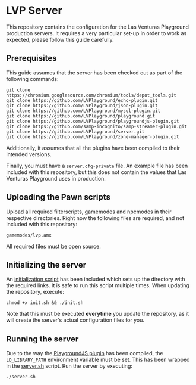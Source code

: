 # LVP Server
This repository contains the configuration for the Las Venturas Playground production servers. It
requires a very particular set-up in order to work as expected, please follow this guide carefully.

## Prerequisites
This guide assumes that the server has been checked out as part of the following commands:

    git clone https://chromium.googlesource.com/chromium/tools/depot_tools.git
    git clone https://github.com/LVPlayground/echo-plugin.git
    git clone https://github.com/LVPlayground/json-plugin.git
    git clone https://github.com/LVPlayground/mysql-plugin.git
    git clone https://github.com/LVPlayground/playground.git
    git clone https://github.com/LVPlayground/playgroundjs-plugin.git
    git clone https://github.com/samp-incognito/samp-streamer-plugin.git
    git clone https://github.com/LVPlayground/server.git
    git clone https://github.com/LVPlayground/zone-manager-plugin.git

Additionally, it assumes that all the plugins have been compiled to their intended versions.

Finally, you must have a `server.cfg-private` file. An example file has been included with this
repository, but this does not contain the values that Las Venturas Playground uses in production.

## Uploading the Pawn scripts
Upload all required filterscripts, gamemodes and npcmodes in their respective directories. Right
now the following files are required, and not included with this repository:

    gamemodes/lvp.amx

All required files must be open source.

## Initializing the server
An [initialization script](init.sh) has been included which sets up the directory with the required
links. It is safe to run this script multiple times. When updating the repository, execute:

    chmod +x init.sh && ./init.sh

Note that this must be executed **everytime** you update the repository, as it will create the
server's actual configuration files for you.

## Running the server
Due to the way the [PlaygroundJS plugin](https://github.com/LVPlayground/playgroundjs-plugin) has
been compiled, the `LD_LIBRARY_PATH` environment variable must be set. This has been wrapped in
the [server.sh](server.sh) script. Run the server by executing:

    ./server.sh
